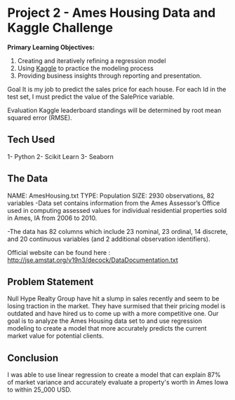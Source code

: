 # Project 2 - Ames Housing Data and Kaggle Challenge

**Primary Learning Objectives:**
1. Creating and iteratively refining a regression model
2. Using [Kaggle](https://www.kaggle.com/) to practice the modeling process
3. Providing business insights through reporting and presentation.

Goal
It is my job to predict the sales price for each house. For each Id in the test set, I must predict the value of the SalePrice variable.

Evaluation
Kaggle leaderboard standings will be determined by root mean squared error (RMSE).

## Tech Used
1- Python
2- Scikit Learn 
3- Seaborn 

## The Data
NAME: AmesHousing.txt
TYPE: Population
SIZE: 2930 observations, 82 variables
-Data set contains information from the Ames Assessor’s Office used in computing assessed values for individual residential properties sold in Ames, IA from 2006 to 2010.

-The data has 82 columns which include 23 nominal, 23 ordinal, 14 discrete, and 20 continuous variables (and 2 additional observation identifiers).

Official website can be found here : http://jse.amstat.org/v19n3/decock/DataDocumentation.txt

## Problem Statement

Null Hype Realty Group have hit a slump in sales recently and seem to be losing traction in the market. They have surmised that their pricing model is outdated and have hired us to come up with a more competitive one. Our goal is to analyze the Ames Housing data set to and use regression modeling to create a model that more accurately predicts the current market value for potential clients. 

## Conclusion

I was able to use linear regression to create a model that can explain 87% of market variance and accurately evaluate a property's worth in Ames Iowa to within 25_000 USD. 